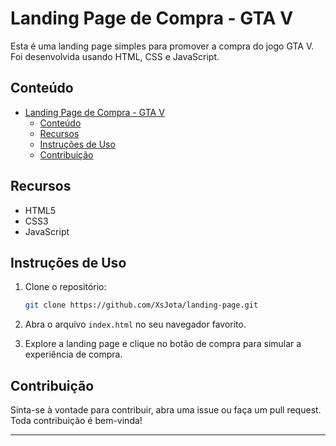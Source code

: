 # Landing Page de Compra - GTA V

Esta é uma landing page simples para promover a compra do jogo GTA V. Foi desenvolvida usando HTML, CSS e JavaScript.

## Conteúdo

- [Landing Page de Compra - GTA V](#landing-page-de-compra---gta-v)
  - [Conteúdo](#conteúdo)
  - [Recursos](#recursos)
  - [Instruções de Uso](#instruções-de-uso)
  - [Contribuição](#contribuição)

## Recursos

- HTML5
- CSS3
- JavaScript

## Instruções de Uso

1. Clone o repositório:

    ```bash
    git clone https://github.com/XsJota/landing-page.git
    ```

2. Abra o arquivo `index.html` no seu navegador favorito.

3. Explore a landing page e clique no botão de compra para simular a experiência de compra.

## Contribuição

Sinta-se à vontade para contribuir, abra uma issue ou faça um pull request. Toda contribuição é bem-vinda!

---
